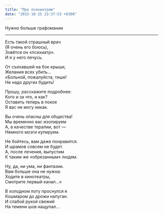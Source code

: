 ```yaml
---
title: "Про психиатрию"
date: "2015-10-15 23:37:53 +0300"
---
```


Нужно больше графомании

---

Есть такой страшный врач  
(Я очень его боюсь),  
Зовётся он «психиатр».  
И я у него лечусь.

От съехавшей на бок крыши,  
Желания всех убить…  
«Больной, пожалуйста, тише!  
Не надо других будить!

Прошу, расскажите подробнее:  
Кого и за что, и как?  
Оставить теперь в покое  
Я вас не могу никак.

Вы очень опасны для общества!  
Мы временно вас изолируем  
А, в качестве терапии, вот —  
Немного мозги купируем.

Не бойтесь, вам даже понравится.  
И шрамов совсем не будет.  
А, после лечения, выпустим  
К таким же «обрезанным» людям.

Ну, да, ни ума, ни фантазии.  
Вам больше она не нужна:  
Ходите в кинотеатры,  
Смотрите первый канал…»

В холодном поту проснулся я  
Кошмаром до дрожи напуган.  
И слабой рукой свежий  
На темени шов нащупал…
